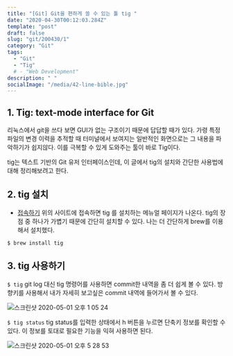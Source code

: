 ```yaml
---
title: "[Git] Git을 편하게 쓸 수 있는 툴 tig "
date: "2020-04-30T00:12:03.284Z"
template: "post"
draft: false
slug: "git/200430/1"
category: "Git"
tags:
  - "Git"
  - "Tig"
  # - "Web Development"
description: " "
socialImage: "/media/42-line-bible.jpg"
---
```


<!-- - [The first transition](#the-first-transition)
- [The digital age](#the-digital-age)
- [Loss of humanity through transitions](#loss-of-humanity-through-transitions)
- [Chasing perfection](#chasing-perfection) -->

## 1. Tig: text-mode interface for Git

리눅스에서 git을 쓰다 보면 GUI가 없는 구조이기 때문에 답답할 때가 있다. 가령 특정 파일의 변경 이력을 추적할 때 터미널에서 보여지는 일반적인 화면으로는 그 내용을 파악하기가 쉽지않다.
이를 극복할 수 있게 도와주는 툴이 바로 Tig이다.

tig는 텍스트 기반의 Git 유저 인터페이스인데, 이 글에서 tig의 설치와 간단한 사용법에 대해 정리해보려고 한다.

## 2. tig 설치

- [접속하기](https://jonas.github.io/tig/)
  위의 사이트에 접속하면 tig 를 설치하는 메뉴얼 페이지가 나온다. tig의 장점 중 하나가 가볍기 때문에 간단히 설치할 수 있다. 나는 더 간단하게 brew를 이용해서 설치했다.

`$ brew install tig`

## 3. tig 사용하기

`$ tig`
git log 대신 tig 명령어를 사용하면 commit한 내역을 좀 더 쉽게 볼 수 있다.
방향키를 사용해서 내가 자세히 보고싶은 commit 내역에 들어가서 볼 수 있다.

![스크린샷 2020-05-01 오후 1 05 24](https://user-images.githubusercontent.com/60246689/80792708-1fba8f80-8bd0-11ea-9997-271ad66cbfb1.png)

`$ tig status`
tig status를 입력한 상태에서 h 버튼을 누르면 단축키 정보를 확인할 수 있다. 이 정보를 토대로 필요한 기능을 익혀 사용하면 된다.

![스크린샷 2020-05-01 오후 5 28 53](https://user-images.githubusercontent.com/60246689/80793144-462cfa80-8bd1-11ea-8e0b-3d944a1541b5.png)

<!-- _Originally published by [Matej Latin](http://matejlatin.co.uk/) on [Medium](https://medium.com/design-notes/humane-typography-in-the-digital-age-9bd5c16199bd?ref=webdesignernews.com#.lygo82z0x)._ -->
